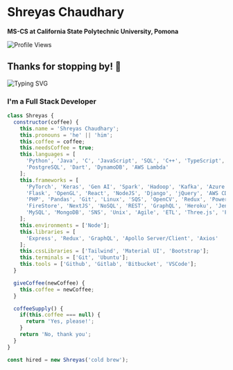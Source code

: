 # Shreyas Chaudhary

**MS-CS at California State Polytechnic University, Pomona**

![Profile Views](https://komarev.com/ghpvc/?username=shreyas463&color=blue)

## Thanks for stopping by! 👋

![Typing SVG](https://readme-typing-svg.demolab.com/?lines=I'm+a+Full+Stack+Developer)

### I'm a Full Stack Developer

```javascript
class Shreyas {
  constructor(coffee) {
    this.name = 'Shreyas Chaudhary';
    this.pronouns = 'he' || 'him';
    this.coffee = coffee;
    this.needsCoffee = true;
    this.languages = [
      'Python', 'Java', 'C', 'JavaScript', 'SQL', 'C++', 'TypeScript', 'C#', 
      'PostgreSQL', 'Dart', 'DynamoDB', 'AWS Lambda'
    ];
    this.frameworks = [
      'PyTorch', 'Keras', 'Gen AI', 'Spark', 'Hadoop', 'Kafka', 'Azure', 'AJAX', 
      'Flask', 'OpenGL', 'React', 'NodeJS', 'Django', 'jQuery', 'AWS CDK', 'Figma', 
      'PHP', 'Pandas', 'Git', 'Linux', 'SQS', 'OpenCV', 'Redux', 'PowerBI', 'S3', 
      'FireStore', 'NextJS', 'NoSQL', 'REST', 'GraphQL', 'Heroku', 'Jenkins', 
      'MySQL', 'MongoDB', 'SNS', 'Unix', 'Agile', 'ETL', 'Three.js', 'Flutter'
    ];
    this.environments = ['Node'];
    this.libraries = [
      'Express', 'Redux', 'GraphQL', 'Apollo Server/Client', 'Axios'
    ];
    this.cssLibraries = ['Tailwind', 'Material UI', 'Bootstrap'];
    this.terminals = ['Git', 'Ubuntu'];
    this.tools = ['Github', 'Gitlab', 'Bitbucket', 'VSCode'];
  }

  giveCoffee(newCoffee) {
    this.coffee = newCoffee;
  }

  coffeeSupply() {
    if(this.coffee === null) {
      return 'Yes, please!';
    }
    return 'No, thank you';
  }
}

const hired = new Shreyas('cold brew');
